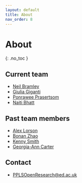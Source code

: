 ```yaml
---
layout: default
title: About
nav_order: 8
---
```


# About
{: .no_toc }

## Current team

* [Neil Bramley](https://www.bramleylab.ppls.ed.ac.uk/member/neil/)
* [Giulia Giganti](https://www.ed.ac.uk/profile/giulia-giganti)
* [Ponrawee Prasertsom](https://ponraw.ee/)
* [Naiti Bhatt](https://naitisb.github.io/)

## Past team members

* [Alex Lorson](https://alex-lorson.github.io)
* [Bonan Zhao](https://zhaobn.github.io)
* [Kenny Smith](http://www.lel.ed.ac.uk/~kenny/)
* [Georgia-Ann Carter](https://gacarter.github.io/)

## Contact

* PPLSOpenResearch@ed.ac.uk

